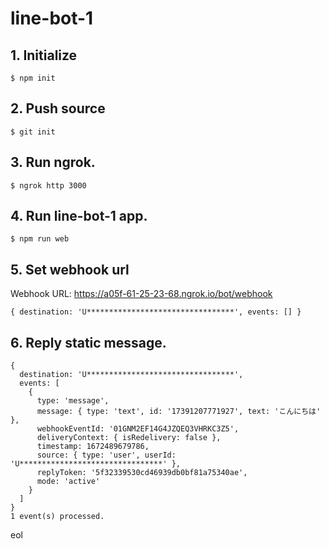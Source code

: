 # line-bot-1

## 1. Initialize

```
$ npm init
```

## 2. Push source

```
$ git init
```

## 3. Run ngrok.

```
$ ngrok http 3000
```

## 4. Run line-bot-1 app.

```
$ npm run web
```

## 5. Set webhook url

Webhook URL: https://a05f-61-25-23-68.ngrok.io/bot/webhook

```
{ destination: 'U*********************************', events: [] }
```

## 6. Reply static message.

```
{
  destination: 'U*********************************',
  events: [
    {
      type: 'message',
      message: { type: 'text', id: '17391207771927', text: 'こんにちは' },
      webhookEventId: '01GNM2EF14G4JZQEQ3VHRKC3Z5',
      deliveryContext: { isRedelivery: false },
      timestamp: 1672489679786,
      source: { type: 'user', userId: 'U********************************' },
      replyToken: '5f32339530cd46939db0bf81a75340ae',
      mode: 'active'
    }
  ]
}
1 event(s) processed.
```

eol
